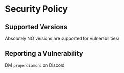 # Security Policy

## Supported Versions

Absolutely NO versions are supported for vulnerabilities\

## Reporting a Vulnerability

DM ```properdiamond``` on Discord
